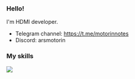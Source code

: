 ### Hello!

I'm HDMI developer.

+ Telegram channel: https://t.me/motorinnotes
+ Discord: arsmotorin

### My skills
![](https://skillicons.dev/icons?i=java,figma,css,html,cloudflare,discord,nginx,prometheus,grafana,docker&theme=dark)
